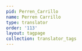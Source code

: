 ```yaml
---
pid: Perren_Carrillo
name: Perren Carrillo
type: translator
order: '113'
layout: tagpage
collection: translator_tags
---
```

